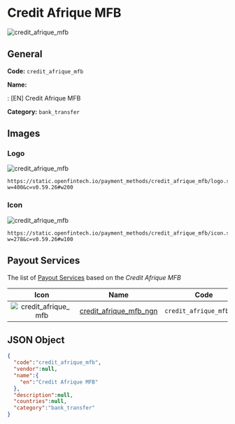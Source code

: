 
# Credit Afrique MFB 
![credit_afrique_mfb](https://static.openfintech.io/payment_methods/credit_afrique_mfb/logo.svg?w=400&c=v0.59.26#w200)  

## General 
**Code:** `credit_afrique_mfb` 
 
**Name:** 
 
:	[EN] Credit Afrique MFB 
 
**Category:** `bank_transfer` 
 

## Images 

### Logo 
![credit_afrique_mfb](https://static.openfintech.io/payment_methods/credit_afrique_mfb/logo.svg?w=400&c=v0.59.26#w200)  

```
https://static.openfintech.io/payment_methods/credit_afrique_mfb/logo.svg?w=400&c=v0.59.26#w200
```  

### Icon 
![credit_afrique_mfb](https://static.openfintech.io/payment_methods/credit_afrique_mfb/icon.svg?w=278&c=v0.59.26#w100)  

```
https://static.openfintech.io/payment_methods/credit_afrique_mfb/icon.svg?w=278&c=v0.59.26#w100
```  

## Payout Services 
 
The list of [Payout Services](/payout-services/) based on the _Credit Afrique MFB_ 

|Icon|Name|Code| 
|:---:|:---:|:---:| 
|![credit_afrique_mfb](https://static.openfintech.io/payout_methods/credit_afrique_mfb/icon.svg?w=278&c=v0.59.26#w40) |[credit_afrique_mfb_ngn](/payout-services/credit_afrique_mfb_ngn/)|`credit_afrique_mfb_ngn`| 
 

## JSON Object 

```json
{
  "code":"credit_afrique_mfb",
  "vendor":null,
  "name":{
    "en":"Credit Afrique MFB"
  },
  "description":null,
  "countries":null,
  "category":"bank_transfer"
}
```  
